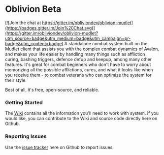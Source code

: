# Oblivion Beta

[![Join the chat at https://gitter.im/obliviondev/oblivion-mudlet](https://badges.gitter.im/Join%20Chat.svg)](https://gitter.im/obliviondev/oblivion-mudlet?utm_source=badge&utm_medium=badge&utm_campaign=pr-badge&utm_content=badge)
A standalone combat system built on the Mudlet client that assists you with the complex combat dynamics of Avalon, and makes your life easier by handling many things such as affliction curing, bashing triggers, defence defup and keepup, among many other features. It's great for combat beginners who don't have to worry about memorizing all the possible afflictions, cures, and what it looks like when you receive them - to combat veterans who can optimize the system for their style.

Best of all, it's free, open-source, and reliable.

### Getting Started
The [Wiki](https://github.com/obliviondev/oblivion-mudlet/wiki) contains all the information you'll need to work with system. If you would like, you can contribute to the Wiki and source code directly here on Github.

### Reporting Issues
Use the [issue tracker](https://github.com/obliviondev/oblivion-mudlet/issues) here on Github to report issues.
